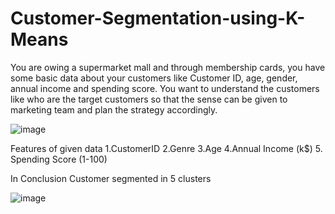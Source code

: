 # Customer-Segmentation-using-K-Means

You are owing a supermarket mall and through membership cards, you have some basic data about your customers like Customer ID, age, gender, annual income and spending score. You want to understand the customers like who are the target customers so that the sense can be given to marketing team and plan the strategy accordingly.


![image](https://user-images.githubusercontent.com/60324687/128401709-47e557de-327e-4477-8584-78ea2fe0bc39.png)




Features of given data
1.CustomerID
2.Genre
3.Age
4.Annual Income (k$) 5.
Spending Score (1-100)

In Conclusion
Customer segmented in 5 clusters


![image](https://user-images.githubusercontent.com/60324687/128401462-9dfd3df9-2203-488f-a594-5adb7d5fde31.png)
